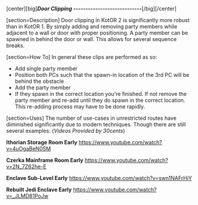 [center][big]***Door Clipping
----------------------------***[/big][/center]

[section=Description]
Door clipping in KotOR 2 is significantly more robust than in KotOR 1. By simply adding and removing party members while adjacent to a wall or door with proper positioning. A party member can be spawned in behind the door or wall. This allows for several sequence breaks.

[section=How To]
In general these clips are performed as so:
* Add single party member
* Position both PCs such that the spawn-in location of the 3rd PC will be behind the obstacle
* Add the party member
* If they spawn in the correct location you're finished. If not remove the party member and re-add until they do spawn in the correct location. This re-adding process may have to be done rapidly.

[section=Uses]
The number of use-cases in unrestricted routes have diminished significantly due to modern techniques. Though there are still several examples:
(*Videos Provided by 30cents*)

**Ithorian Storage Room Early**
https://www.youtube.com/watch?v=4uOgaBeN0SM

**Czerka Mainframe Room Early**
https://www.youtube.com/watch?v=2N_7Z62he-E

**Enclave Sub-Level Early**
https://www.youtube.com/watch?v=swn1NAFrHiY

**Rebuilt Jedi Enclave Early**
https://www.youtube.com/watch?v=_JLMD81PoJw